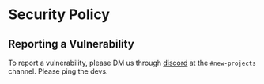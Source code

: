 # Security Policy

## Reporting a Vulnerability

To report a vulnerability, please DM us through [discord](https://discord.gg/bTnheyspUm) at the `#new-projects` channel. Please ping the devs.
